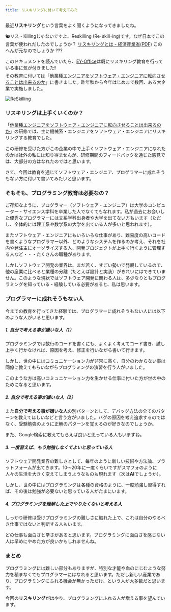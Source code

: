 ```yaml
---
title: リスキリングに付いて考えてみた
---
```


最近**リスキリング**という言葉をよく聞くようになってきましたね。

🐿️リス・Killingじゃないですよ、Reskilling (Re･skill･ing)です。なぜ日本でこの言葉が使われだしたのでしょうか？  [リスキリングとは - 経済産業省(PDF)](https://www.meti.go.jp/shingikai/mono_info_service/digital_jinzai/pdf/002_02_02.pdf) このへんが元なのでしょうか ???

このドキュメントを読んでいたら、[EY-Office](/education/)は既にリスキリング教育を行っている事に気が付きました❗  
その教育に付いては「[他業種エンジニアをソフトウェア・エンジニアに転向させることは出来るのか](/blog_archive/2021/11/03/can-converting-engineers-from-other-industries-to-software-engineers-save-the-it-industry/)」に書きました。昨年秋から今年はじめまで数回、ある大企業で実施しました。

![ReSkilling](/images/reskilling.png)

### リスキリングは上手くいくのか？

「[他業種エンジニアをソフトウェア・エンジニアに転向させることは出来るのか](/blog_archive/2021/11/03/can-converting-engineers-from-other-industries-to-software-engineers-save-the-it-industry/)」の研修では、主に機械系・エンジニアをソフトウェア・エンジニアにリスキリングする教育でした。

この研修を受けた方がこの企業の中で上手くソフトウェア・エンジニアになれたのかは社外の私には知り得ませんが、研修期間のフィードバックを通じた感覚では、大部分の方はなれたのではと思います。

さて、今回は教育を通じてソフトウェア・エンジニア、プログラマーに成れそうもない方に付いて書いてみたいと思います。


### そもそも、プログラミング教育は必要なの？

ご存知なように、プログラマー（ソフトウェア・エンジニア）は大学のコンピューター・サイエンス学科を卒業した人でなくてもなれます。私が過去にお会いした優秀なプログラマーには文系学科出身者や大学を出てない方もいます（ただし、全体的には理工系や数学系の大学を出ている人が多いと思われます）。

またソフトウェア・エンジニアにもいろいろな仕事があり、難易度の高いコードを書くようなプログラマー以外、どのようなシステムを作るのか考え、それを社内や発注主にオーソライズする人、開発プロジェクトが上手く行くように管理する人など・・・たくさんの職種があります。

しかしソフトウェア開発の業界は、まだ若く、すごい勢いで発展しているので、他の産業に比べると業種の分離（たとえば設計と実装）がきれいにはできていません。このような現状ではソフトウェア開発に関わる人は、多少なりともプログラミングを知っている・経験している必要があると、私は思います。

### プログラマーに成れそうもない人

今までの教育を行ってきた経験では、プログラマーに成れそうもない人には以下のような人がいると思います。


##### 1. 自分で考える事が嫌いな人（1）

プログラミングでは数行のコードを書くにも、よくよく考えてコード書き、試し上手く行かなければ、原因を考え、修正を行いながら書いて行きます。

しかし、世の中にはコミュニケーション力が非常に高く、自分のわからない事は同僚に教えてもらいながらプログラミングの演習を行う人がいました。

このような方は高いコミュニケーション力を生かせる仕事に付いた方が世の中のためになると思います。


##### 2. 自分で考える事が嫌いな人（2）

また**自分で考える事が嫌いな人**の別パターンとして、デバッグ方法の全てのパターンを教えてほしいなどと言う方がいました。バグの原因を考え追求するのではなく、受験勉強のように正解のパターンを覚えるのが好きなのでしょうか。

また、Google検索に教えてもらえば良いと思っている人もいますね。

##### 3. 一度習えば、もう勉強しなくてよいと思っている人

ソフトウェア開発業界の難しさとして、毎年のように新しい技術や方法論、プラットフォームが出てきます。10〜20年に一度くらいですがスマフォのように人々の生活を大きく変えてしまうようなものも現れます（次は**AI**でしょうか）。

しかし、世の中にはプログラミングは各種の資格のように、一度勉強し習得すれば、その後は勉強が必要ないと思っている人がたまにいます。

##### 4. プログラミングを理解した上でやりたくないと考える人

しっかり研修は受けプログラミングの難しさに触れた上で、これは自分のやるべき仕事ではないと判断する人もいます。

どの仕事も面白さと辛さがあると思います。プログラミングに面白さを感じない人は早めにやめた方が良いかもしれませんね。

###  まとめ

プログラミングには難しい部分もありますが、特別な才能や血のにじむような努力を積まなくてもプログラマーにはなれると思います。ただし新しい産業であり、プログラミングにふれる機会が無かっただけ、という人が大多数だと思います。

今回の**リスキリング**がはやり、プログラミングにふれる人が増える事を望んでいます。